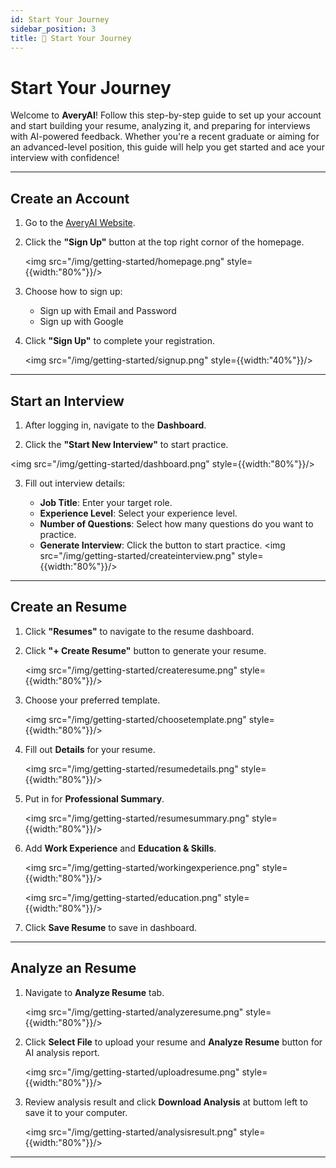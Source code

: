 ```yaml
---
id: Start Your Journey
sidebar_position: 3
title: 🌟 Start Your Journey
---
```


# Start Your Journey

Welcome to **AveryAI**! Follow this step-by-step guide to set up your account and start building your resume, analyzing it, and preparing for interviews with AI-powered feedback. Whether you're a recent graduate or aiming for an advanced-level position, this guide will help you get started and ace your interview with confidence!

---

## Create an Account

<!-- TODO: Update this section when site is available -->

1. Go to the [AveryAI Website](tbd).

2. Click the **"Sign Up"** button at the top right cornor of the homepage.

   <img src="/img/getting-started/homepage.png" style={{width:"80%"}}/>

3. Choose how to sign up:

   - Sign up with Email and Password
   - Sign up with Google

4. Click **"Sign Up"** to complete your registration.

   <img src="/img/getting-started/signup.png" style={{width:"40%"}}/>

---

## Start an Interview

1. After logging in, navigate to the **Dashboard**.

2. Click the **"Start New Interview"** to start practice.

<img src="/img/getting-started/dashboard.png" style={{width:"80%"}}/>

3. Fill out interview details:

   - **Job Title**: Enter your target role.
   - **Experience Level**: Select your experience level.
   - **Number of Questions**: Select how many questions do you want to practice.
   - **Generate Interview**: Click the button to start practice.
     <img src="/img/getting-started/createinterview.png" style={{width:"80%"}}/>

---

## Create an Resume

1. Click **"Resumes"** to navigate to the resume dashboard.

2. Click **"+ Create Resume"** button to generate your resume.

   <img src="/img/getting-started/createresume.png" style={{width:"80%"}}/>

3. Choose your preferred template.

   <img src="/img/getting-started/choosetemplate.png" style={{width:"80%"}}/>

4. Fill out **Details** for your resume.

   <img src="/img/getting-started/resumedetails.png" style={{width:"80%"}}/>

5. Put in for **Professional Summary**.

   <img src="/img/getting-started/resumesummary.png" style={{width:"80%"}}/>

6. Add **Work Experience** and **Education & Skills**.

   <img src="/img/getting-started/workingexperience.png" style={{width:"80%"}}/>

   <img src="/img/getting-started/education.png" style={{width:"80%"}}/>

7. Click **Save Resume** to save in dashboard.

---

## Analyze an Resume

1. Navigate to **Analyze Resume** tab.

   <img src="/img/getting-started/analyzeresume.png" style={{width:"80%"}}/>

2. Click **Select File** to upload your resume and **Analyze Resume** button for AI analysis report.

   <img src="/img/getting-started/uploadresume.png" style={{width:"80%"}}/>

3. Review analysis result and click **Download Analysis** at buttom left to save it to your computer.

   <img src="/img/getting-started/analysisresult.png" style={{width:"80%"}}/>

---
